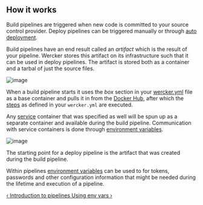 ## How it works

Build pipelines are triggered when new code is committed to your source
control provider. Deploy pipelines can be triggered manually or through
[auto deployment](/docs/deploy/auto-deploy.html).

Build pipelines have an end result called an *artifact* which is the
result of your pipeline. Wercker stores this artifact on its
infrastructure such that it can be used in deploy pipelines. The
artifact is stored both as a container and a tarbal of just the source
files.

![image](/images/pipeline-build.png)

When a build pipeline starts it uses the *box* section in your
[wercker.yml](/learn/wercker-yml/01_introduction.html) file as a base container and pulls it in from the
[Docker Hub](/learn/containers/02_docker-hub.html), after which the
[steps](/learn/steps/01_introduction.html) as defined in your `wercker.yml` are executed.

Any [service](http://localhost:1337/learn/wercker-yml/03_sections.html)
container that was specified as well will be spun up as a separate
container and available during the build pipeline. Communication with
service containers is done through [environment variables](/learn/containers/03_using-containers.html).

![image](/images/pipeline-service.png)

The starting point for a deploy pipeline is the artifact that was
created during the build pipeline.

Within pipelines [environment variables](/learn/containers/03_using-containers.html) can be used to for tokens,
passwords and other configuration information that might be needed
during the lifetime and execution of a pipeline.

[&lsaquo; Introduction to pipelines ](/learn/pipelines/01_introduction.html "nav previous pipelines")
[Using env vars &rsaquo;](/learn/pipelines/03_using-env-vars.html "nav next pipelines")
